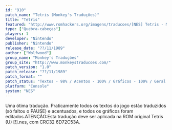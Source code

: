 ```yaml
---
id: "910"
patch_name: "Tetris (Monkey's Traduções)"
title: "Tetris"
featured: "http://www.romhackers.org/imagens/traducoes/[NES] Tetris - Monkey's Traduções - 1.png"
type: ["Quebra-cabeças"]
players: 1
developer: "Nintendo"
publisher: "Nintendo"
release_date: "??/11/1989"
author: ["Wolfwood"]
group_name: "Monkey's Traduções"
group_site: "http://www.monkeystraducoes.com/"
patch_version: "1.0"
patch_release: "??/11/1989"
patch_format: ""
patch_status: "Textos - 98% / Acentos - 100% / Gráficos - 100% / Geral - 99%"
platform: "Console"
system: "NES"
---
```


Uma ótima tradução. Praticamente todos os textos do jogo estão traduzidos (só faltou o PAUSE) e acentuados, e todos os gráficos foram editados.ATENÇÃO:Esta tradução deve ser aplicada na ROM original Tetris (U) [!].nes, com CRC32 6D72C53A.